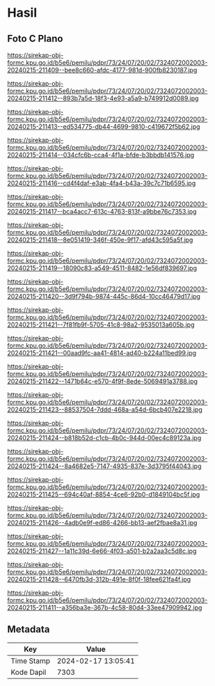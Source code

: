 # Hasil

## Foto C Plano

https://sirekap-obj-formc.kpu.go.id/b5e6/pemilu/pdpr/73/24/07/20/02/7324072002003-20240215-211409--bee8c660-afdc-4177-981d-900fb8230187.jpg

https://sirekap-obj-formc.kpu.go.id/b5e6/pemilu/pdpr/73/24/07/20/02/7324072002003-20240215-211412--893b7a5d-18f3-4e93-a5a9-b749912d0089.jpg

https://sirekap-obj-formc.kpu.go.id/b5e6/pemilu/pdpr/73/24/07/20/02/7324072002003-20240215-211413--ed534775-db44-4699-9810-c419672f5b62.jpg

https://sirekap-obj-formc.kpu.go.id/b5e6/pemilu/pdpr/73/24/07/20/02/7324072002003-20240215-211414--034cfc6b-cca4-4f1a-bfde-b3bbdb141576.jpg

https://sirekap-obj-formc.kpu.go.id/b5e6/pemilu/pdpr/73/24/07/20/02/7324072002003-20240215-211416--cd4f4daf-e3ab-4fa4-b43a-39c7c71b6595.jpg

https://sirekap-obj-formc.kpu.go.id/b5e6/pemilu/pdpr/73/24/07/20/02/7324072002003-20240215-211417--bca4acc7-613c-4763-813f-a9bbe76c7353.jpg

https://sirekap-obj-formc.kpu.go.id/b5e6/pemilu/pdpr/73/24/07/20/02/7324072002003-20240215-211418--8e051419-346f-450e-9f17-afd43c595a5f.jpg

https://sirekap-obj-formc.kpu.go.id/b5e6/pemilu/pdpr/73/24/07/20/02/7324072002003-20240215-211419--18090c83-a549-4511-8482-1e56df839697.jpg

https://sirekap-obj-formc.kpu.go.id/b5e6/pemilu/pdpr/73/24/07/20/02/7324072002003-20240215-211420--3d9f794b-9874-445c-86d4-10cc46479d17.jpg

https://sirekap-obj-formc.kpu.go.id/b5e6/pemilu/pdpr/73/24/07/20/02/7324072002003-20240215-211421--7f81fb9f-5705-41c8-98a2-9535013a605b.jpg

https://sirekap-obj-formc.kpu.go.id/b5e6/pemilu/pdpr/73/24/07/20/02/7324072002003-20240215-211421--00aad9fc-aa41-4814-ad40-b224a11bed99.jpg

https://sirekap-obj-formc.kpu.go.id/b5e6/pemilu/pdpr/73/24/07/20/02/7324072002003-20240215-211422--1471b64c-e570-4f9f-8ede-5069491a3788.jpg

https://sirekap-obj-formc.kpu.go.id/b5e6/pemilu/pdpr/73/24/07/20/02/7324072002003-20240215-211423--88537504-7ddd-468a-a54d-6bcb407e2218.jpg

https://sirekap-obj-formc.kpu.go.id/b5e6/pemilu/pdpr/73/24/07/20/02/7324072002003-20240215-211424--b818b52d-c1cb-4b0c-944d-00ec4c89123a.jpg

https://sirekap-obj-formc.kpu.go.id/b5e6/pemilu/pdpr/73/24/07/20/02/7324072002003-20240215-211424--8a4682e5-7147-4935-837e-3d3795f44043.jpg

https://sirekap-obj-formc.kpu.go.id/b5e6/pemilu/pdpr/73/24/07/20/02/7324072002003-20240215-211425--694c40af-8854-4ce6-92b0-d1849104bc5f.jpg

https://sirekap-obj-formc.kpu.go.id/b5e6/pemilu/pdpr/73/24/07/20/02/7324072002003-20240215-211426--4adb0e9f-ed86-4266-bb13-aef2fbae8a31.jpg

https://sirekap-obj-formc.kpu.go.id/b5e6/pemilu/pdpr/73/24/07/20/02/7324072002003-20240215-211427--1a11c39d-6e66-4f03-a501-b2a2aa3c5d8c.jpg

https://sirekap-obj-formc.kpu.go.id/b5e6/pemilu/pdpr/73/24/07/20/02/7324072002003-20240215-211428--6470fb3d-312b-491e-8f0f-18fee621fa4f.jpg

https://sirekap-obj-formc.kpu.go.id/b5e6/pemilu/pdpr/73/24/07/20/02/7324072002003-20240215-211411--a356ba3e-367b-4c58-80d4-33ee47909942.jpg


## Metadata

| Key        | Value               |
| ---------- | ------------------- |
| Time Stamp | 2024-02-17 13:05:41 |
| Kode Dapil | 7303                |



